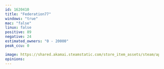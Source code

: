 ```yaml
---
id: 1620410
title: "Federation77"
windows: "true"
mac: "false"
linux: false
positive: 89
negative: 24
estimated_owners: "0 - 20000"
peak_ccu: 0

image: https://shared.akamai.steamstatic.com/store_item_assets/steam/apps/1620410/header.jpg?t=1713948144
opinions:
---
```


